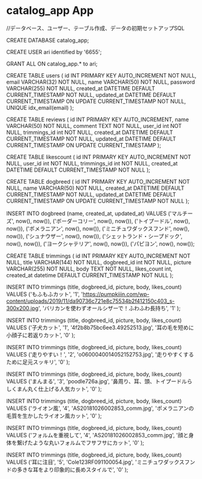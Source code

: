 # catalog_app App

//データベース、ユーザー、テーブル作成、データの初期セットアップSQL

CREATE DATABASE catalog_app;

CREATE USER ari identified by '6655';

GRANT ALL ON catalog_app.* to ari;


CREATE TABLE users (
  id INT PRIMARY KEY AUTO_INCREMENT NOT NULL,
  email VARCHAR(32) NOT NULL,
  name VARCHAR(50) NOT NULL,
  password VARCHAR(255) NOT NULL,
  created_at DATETIME DEFAULT CURRENT_TIMESTAMP NOT NULL,
  updated_at DATETIME DEFAULT CURRENT_TIMESTAMP ON UPDATE CURRENT_TIMESTAMP NOT NULL,
  UNIQUE idx_email(email)
);

CREATE TABLE reviews (
  id INT PRIMARY KEY AUTO_INCREMENT,
  name VARCHAR(50) NOT NULL,
  comment TEXT NOT NULL,
  user_id int NOT NULL,
  trimmings_id int NOT NULL,
  created_at DATETIME DEFAULT CURRENT_TIMESTAMP NOT NULL,
  updated_at DATETIME DEFAULT CURRENT_TIMESTAMP ON UPDATE CURRENT_TIMESTAMP
);

CREATE TABLE likescount (
  id INT PRIMARY KEY AUTO_INCREMENT NOT NULL,
  user_id int NOT NULL,
  trimmings_id int NOT NULL,
  created_at DATETIME DEFAULT CURRENT_TIMESTAMP NOT NULL
);

CREATE TABLE dogbreed (
  id INT PRIMARY KEY AUTO_INCREMENT NOT NULL,
  name VARCHAR(50) NOT NULL,
  created_at DATETIME DEFAULT CURRENT_TIMESTAMP NOT NULL,
  updated_at DATETIME DEFAULT CURRENT_TIMESTAMP ON UPDATE CURRENT_TIMESTAMP NOT NULL
);

INSERT INTO dogbreed (name, created_at, updated_at) VALUES
  ('マルチーズ', now(), now()),
  ('ボーダーコリー', now(), now()),
  ('トイプードル', now(), now()),
  ('ポメラニアン', now(), now()),
  ('ミニチュワダックスフンド', now(), now()),
  ('シュナウザー', now(), now()),
  ('シェットランド・シープドック', now(), now()),
  ('ヨークシャテリア', now(), now()),
  ('パピヨン', now(), now());


CREATE TABLE trimmings (
  id INT PRIMARY KEY AUTO_INCREMENT NOT NULL,
  title VARCHAR(144) NOT NULL,
  dogbreed_id int NOT NULL,
  picture VARCHAR(255) NOT NULL,
  body TEXT NOT NULL,
  likes_count int,
  created_at datetime DEFAULT CURRENT_TIMESTAMP NOT NULL
);

INSERT INTO trimmings (title, dogbreed_id, picture, body, likes_count) VALUES
('もふもふカット',
'1',
'https://pumpkiiin.com/wp-content/uploads/2019/11/da90736c721e8c75534b2f412150c403_s-300x200.jpg',
'バリカンを使わずオールシザーで！ふわふわ長持ち',
'1'
);

INSERT INTO trimmings (title, dogbreed_id, picture, body, likes_count) VALUES
('子犬カット',
'1',
'4f2b8b75bc6ee3.49252513.jpg',
'耳の毛を短めに小顔子に若返りカット',
'0'
);

INSERT INTO trimmings (title, dogbreed_id, picture, body, likes_count) VALUES
('走りやすい！',
'2',
'o0600040014052152753.jpg',
'走りやすくするために足元スッキリ',
'0'
);

INSERT INTO trimmings (title, dogbreed_id, picture, body, likes_count) VALUES
('まんまる',
'3',
'poodle726a.jpg',
'鼻周り、耳、頭、トイプードルらしくまん丸く仕上げる人気カット',
'0'
);

INSERT INTO trimmings (title, dogbreed_id, picture, body, likes_count) VALUES
('ライオン風',
'4',
'AS20181026002853_comm.jpg',
'ポメラニアンの毛質を生かしたライオン風カット',
'0'
);

INSERT INTO trimmings (title, dogbreed_id, picture, body, likes_count) VALUES
('フォルムを重視して',
'4',
'AS20181026002853_comm.jpg',
'顔と身体を繋げたような丸いフォルムでフサフサにカット',
'0'
);

INSERT INTO trimmings (title, dogbreed_id, picture, body, likes_count) VALUES
('耳に注目',
'5',
'Cole123RF091100054.jpg',
'ミニチュワダックスフンドの多きな耳をより印象的に長めスタイルで',
'0'
);

